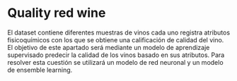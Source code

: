 # Quality red wine

El dataset contiene diferentes muestras de vinos cada uno registra atributos fisicoquímicos con los que se obtiene una calificación de calidad del vino. El objetivo de este apartado será mediante un modelo de aprendizaje supervisado predecir la calidad de los vinos basado en sus atributos. Para resolver esta cuestión se utilizará un modelo de red neuronal y un modelo de ensemble learning.
